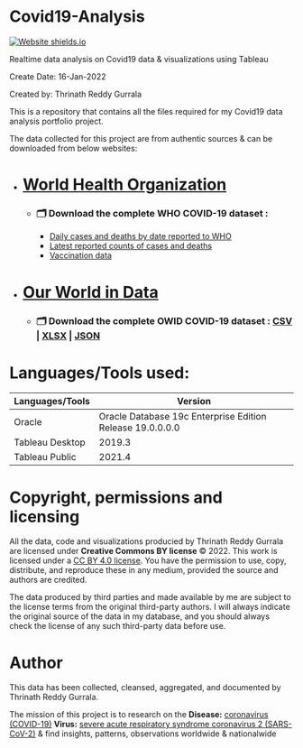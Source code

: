 # Covid19-Analysis
 
[![Website shields.io](https://camo.githubusercontent.com/950a7a6b70ab7a01ee2a2934e0b6e9f1534cab8871f4b4174c92acba159fdf82/68747470733a2f2f696d672e736869656c64732e696f2f7374617469632f76313f7374796c653d666f722d7468652d6261646765266d6573736167653d5461626c65617526636f6c6f723d453937363237266c6f676f3d5461626c656175266c6f676f436f6c6f723d464646464646266c6162656c3d)](https://public.tableau.com/views/CoronavirusCOVID-19AnalysisRealtime_16423844837860/NewCases_1?:language=en-US&:display_count=n&:origin=viz_share_link)

Realtime data analysis on Covid19 data & visualizations using Tableau

Create Date: 16-Jan-2022

Created by: Thrinath Reddy Gurrala

This is a repository that contains all the files required for my Covid19 data analysis portfolio project.

The data collected for this project are from authentic sources & can be downloaded from below websites:

* # [World Health Organization](https://covid19.who.int/info/)
  * ### 🗂️ Download the complete WHO COVID-19 dataset : 
    * [Daily cases and deaths by date reported to WHO](https://covid19.who.int/WHO-COVID-19-global-data.csv)
    * [Latest reported counts of cases and deaths](https://covid19.who.int/WHO-COVID-19-global-table-data.csv)
    * [Vaccination data](https://covid19.who.int/who-data/vaccination-data.csv)

* # [Our World in Data](https://ourworldindata.org/coronavirus) 
  * ### 🗂️ Download the complete OWID COVID-19 dataset : [CSV](https://covid.ourworldindata.org/data/owid-covid-data.csv) | [XLSX](https://covid.ourworldindata.org/data/owid-covid-data.xlsx) | [JSON](https://covid.ourworldindata.org/data/owid-covid-data.json)

# Languages/Tools used:

| Languages/Tools             | Version                                                   |
|-----------------------------|-----------------------------------------------------------|
| Oracle                      | Oracle Database 19c Enterprise Edition Release 19.0.0.0.0 |
| Tableau Desktop             | 2019.3                                                    |
| Tableau Public              | 2021.4                                                    |

# Copyright, permissions and licensing
  All the data, code and visualizations producied by Thrinath Reddy Gurrala are licensed under **Creative Commons BY license** © 2022. This work is licensed under a [CC BY 4.0 license](https://creativecommons.org/licenses/by/4.0/). You have the permission to use, copy, distribute, and reproduce these in any medium, provided the source and authors are credited.
  
  The data produced by third parties and made available by me are subject to the license terms from the original third-party authors. I will always indicate the original source of the data in my database, and you should always check the license of any such third-party data before use.

# Author
  This data has been collected, cleansed, aggregated, and documented by Thrinath Reddy Gurrala.
  
  The mission of this project is to research on the **Disease:** [coronavirus (COVID-19)](https://www.who.int/health-topics/coronavirus#tab=tab_1) **Virus:** [severe acute respiratory syndrome coronavirus 2 (SARS-CoV-2)](https://www.who.int/health-topics/severe-acute-respiratory-syndrome#tab=tab_1) & find insights, patterns, observations worldwide & nationalwide
